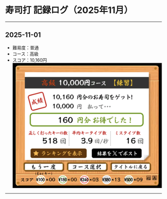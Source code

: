 # 寿司打 記録ログ（2025年11月）
___
## 2025-11-01
- 難易度：普通
- コース：高級
- スコア：10,160円  
![screenshot](screenshots/2025-11-01.png)
___
